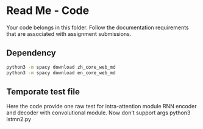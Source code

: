 # Read Me - Code
Your code belongs in this folder. Follow the documentation requirements that are associated with assignment submissions.

## Dependency
```bash
python3 -m spacy download zh_core_web_md
python3 -m spacy download en_core_web_md
```

## Temporate test file
Here the code provide one raw test for intra-attention module RNN encoder and decoder with convolutional module. Now don't support args
python3 lstmn2.py
